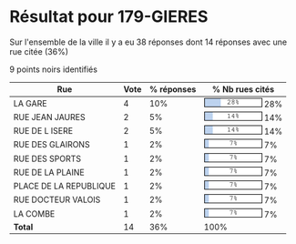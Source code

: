 # Résultat pour 179-GIERES

Sur l'ensemble de la ville il y a eu 38 réponses dont 14 réponses avec une rue citée (36%)

9 points noirs identifiés

| Rue | Vote | % réponses | % Nb rues cités|
|-----|------|------------|----------------|
| LA GARE | 4 | 10% | <img src="../../img/bar_28.gif" />&nbsp;28%|
| RUE JEAN JAURES | 2 | 5% | <img src="../../img/bar_14.gif" />&nbsp;14%|
| RUE DE L ISERE | 2 | 5% | <img src="../../img/bar_14.gif" />&nbsp;14%|
| RUE DES GLAIRONS | 1 | 2% | <img src="../../img/bar_7.gif" />&nbsp;7%|
| RUE DES SPORTS | 1 | 2% | <img src="../../img/bar_7.gif" />&nbsp;7%|
| RUE DE LA PLAINE | 1 | 2% | <img src="../../img/bar_7.gif" />&nbsp;7%|
| PLACE DE LA REPUBLIQUE | 1 | 2% | <img src="../../img/bar_7.gif" />&nbsp;7%|
| RUE DOCTEUR VALOIS | 1 | 2% | <img src="../../img/bar_7.gif" />&nbsp;7%|
| LA COMBE | 1 | 2% | <img src="../../img/bar_7.gif" />&nbsp;7%|
| **Total** | 14 | 36% | 100%|
